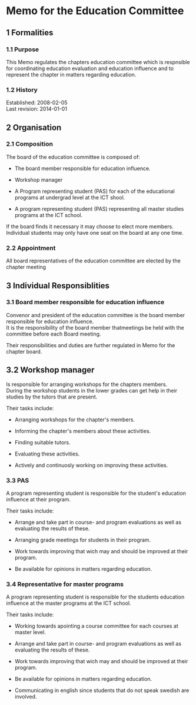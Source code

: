 # Memo for the Education Committee

## 1 Formalities
### 1.1 Purpose
This Memo regulates the chapters education committee which is respnsible for coordinating education evaluation and education influence and to represent the chapter in matters regarding education.

### 1.2 History
Established: 2008-02-05  
Last revision: 2014-01-01

## 2 Organisation
### 2.1 Composition
The board of the education committee is composed of:

- The board member responsible for education influence.

- Workshop manager

- A Program representing student (PAS) for each of the educational programs at undergrad level at the ICT shool.

- A program representing student (PAS) representing all master studies programs at the ICT school.

If the board finds it necessary it may choose to elect more members.  
Individual students may only have one seat on the board at any one time.

### 2.2 Appointment
All board representatives of the education committee are elected by the chapter meeting

## 3 Individual Responsiblities
### 3.1 Board member responsible for education influence
Convenor and president of the education committee is the board member responsible for education influence.  
It is the responsibility of the board member thatmeetings be held with the committee before each Board meeting.

Their responsibilities and duties are further regulated in Memo for the chapter board.

## 3.2 Workshop manager
Is responsible for arranging workshops for the chapters members.  
During the workshop students in the lower grades can get help in their studies by the tutors that are present.

Their tasks include:

- Arranging workshops for the chapter's members.

- Informing the chapter's members about these activities.

- Finding suitable tutors.

- Evaluating these activities.

- Actively and continuosly working on improving these activities.

### 3.3 PAS
A program representing student is responsible for the student's education influence at their program.

Their tasks include:

- Arrange and take part in course- and program evaluations as well as evaluating the results of these.

- Arranging grade meetings for students in their program.

- Work towards improving that wich may and should be improved at their program.

- Be available for opinions in matters regarding education.

### 3.4 Representative for master programs
A program representing student is responsible for the students education influence at the master programs at the ICT school.

Their tasks include:

- Working towards apointing a course committee for each courses at master level.

- Arrange and take part in course- and program evaluations as well as evaluating the results of these.

- Work towards improving that wich may and should be improved at their program.

- Be available for opinions in matters regarding education.

- Communicating in english since students that do not speak swedish are involved.
